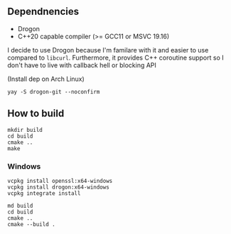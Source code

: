 ## Dependnencies

* Drogon
* C++20 capable compiler (>= GCC11 or MSVC 19.16)

I decide to use Drogon because I'm familare with it and easier to use compared to `libcurl`. Furthermore, it provides C++ coroutine support
so I don't have to live with callback hell or blocking API

(Install dep on Arch Linux)

```
yay -S drogon-git --noconfirm
```

## How to build

```
mkdir build
cd build
cmake ..
make
```

### Windows
```
vcpkg install openssl:x64-windows
vcpkg install drogon:x64-windows
vcpkg integrate install

md build
cd build
cmake ..
cmake --build .
```

